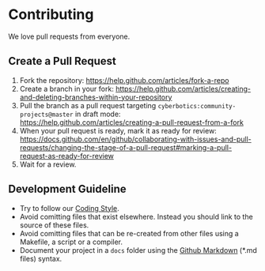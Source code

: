 # Contributing

We love pull requests from everyone.

## Create a Pull Request

1. Fork the repository: https://help.github.com/articles/fork-a-repo
2. Create a branch in your fork: https://help.github.com/articles/creating-and-deleting-branches-within-your-repository
3. Pull the branch as a pull request targeting `cyberbotics:community-projects@master` in draft mode: https://help.github.com/articles/creating-a-pull-request-from-a-fork
4. When your pull request is ready, mark it as ready for review: https://docs.github.com/en/github/collaborating-with-issues-and-pull-requests/changing-the-stage-of-a-pull-request#marking-a-pull-request-as-ready-for-review
4. Wait for a review.

## Development Guideline

* Try to follow our [Coding Style](https://github.com/cyberbotics/webots/wiki/Coding-Style/).
* Avoid comitting files that exist elsewhere. Instead you should link to the source of these files.
* Avoid comitting files that can be re-created from other files using a Makefile, a script or a compiler.
* Document your project in a `docs` folder using the [Github Markdown](https://guides.github.com/features/mastering-markdown/) (*.md files) syntax.
